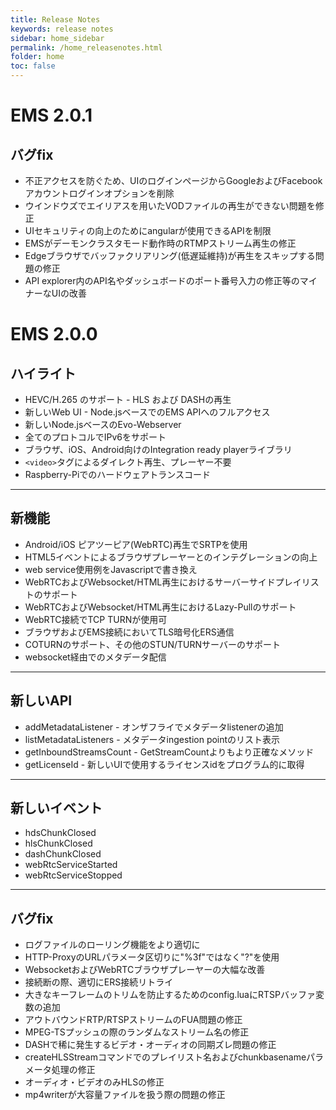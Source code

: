 ```yaml
---
title: Release Notes
keywords: release notes
sidebar: home_sidebar
permalink: /home_releasenotes.html
folder: home
toc: false
---
```


# EMS 2.0.1

## バグfix

- 不正アクセスを防ぐため、UIのログインページからGoogleおよびFacebookアカウントログインオプションを削除
- ウインドウズでエイリアスを用いたVODファイルの再生ができない問題を修正
- UIセキュリティの向上のためにangularが使用できるAPIを制限
- EMSがデーモンクラスタモード動作時のRTMPストリーム再生の修正
- Edgeブラウザでバッファクリアリング(低遅延維持)が再生をスキップする問題の修正
- API explorer内のAPI名やダッシュボードのポート番号入力の修正等のマイナーなUIの改善


# EMS 2.0.0

## ハイライト

- HEVC/H.265 のサポート - HLS および DASHの再生
- 新しいWeb UI - Node.jsベースでのEMS APIへのフルアクセス
- 新しいNode.jsベースのEvo-Webserver
- 全てのプロトコルでIPv6をサポート
- ブラウザ、iOS、Android向けのIntegration ready playerライブラリ
- `<video>`タグによるダイレクト再生、プレーヤー不要
- Raspberry-Piでのハードウェアトランスコード


------

## 新機能

- Android/iOS ピアツーピア(WebRTC)再生でSRTPを使用
- HTML5イベントによるブラウザプレーヤーとのインテグレーションの向上
- web service使用例をJavascriptで書き換え
- WebRTCおよびWebsocket/HTML再生におけるサーバーサイドプレイリストのサポート
- WebRTCおよびWebsocket/HTML再生におけるLazy-Pullのサポート
- WebRTC接続でTCP TURNが使用可
- ブラウザおよびEMS接続においてTLS暗号化ERS通信
- COTURNのサポート、その他のSTUN/TURNサーバーのサポート
- websocket経由でのメタデータ配信


------

## 新しいAPI

- addMetadataListener - オンザフライでメタデータlistenerの追加
- listMetadataListeners - メタデータingestion pointのリスト表示
- getInboundStreamsCount - GetStreamCountよりもより正確なメソッド
- getLicenseId - 新しいUIで使用するライセンスidをプログラム的に取得


------

## 新しいイベント

- hdsChunkClosed
- hlsChunkClosed
- dashChunkClosed
- webRtcServiceStarted
- webRtcServiceStopped


------

## バグfix

- ログファイルのローリング機能をより適切に
- HTTP-ProxyのURLパラメータ区切りに"%3f"ではなく"?"を使用
- WebsocketおよびWebRTCブラウザプレーヤーの大幅な改善
- 接続断の際、適切にERS接続リトライ
- 大きなキーフレームのトリムを防止するためのconfig.luaにRTSPバッファ変数の追加
- アウトバウンドRTP/RTSPストリームのFUA問題の修正
- MPEG-TSプッシュの際のランダムなストリーム名の修正
- DASHで稀に発生するビデオ・オーディオの同期ズレ問題の修正
- createHLSStreamコマンドでのプレイリスト名およびchunkbasenameパラメータ処理の修正
- オーディオ・ビデオのみHLSの修正
- mp4writerが大容量ファイルを扱う際の問題の修正

